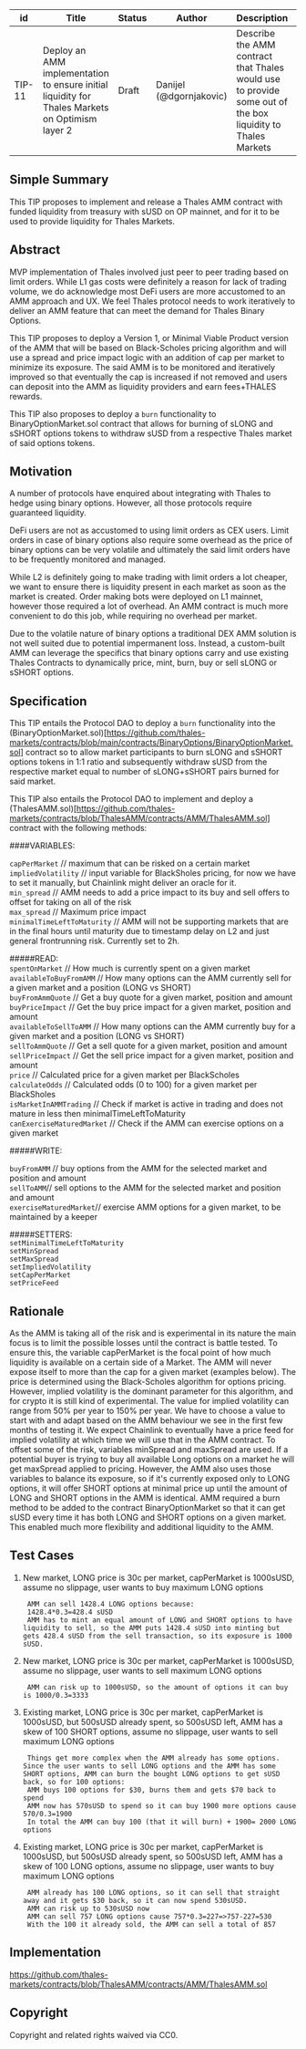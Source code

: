 | id | Title | Status | Author | Description | Discussions to | Created |
| ----------- | ----------- | ----------- | ----------- | ----------- | ----------- | ----------- |
| TIP-11 | Deploy an AMM implementation to ensure initial liquidity for Thales Markets on Optimism layer 2 | Draft | Danijel (@dgornjakovic) | Describe the AMM contract that Thales would use to provide some out of the box liquidity to Thales Markets | https://discord.gg/8bzFdpGTrp | 2021-12-10
 
## Simple Summary
 
This TIP proposes to implement and release a Thales AMM contract with funded liquidity from treasury with sUSD on OP mainnet, and for it to be used to provide liquidity for Thales Markets.
 
## Abstract
 
MVP implementation of Thales involved just peer to peer trading based on limit orders. While L1 gas costs were definitely a reason for lack of trading volume, we do acknowledge most DeFi users are more accustomed to an AMM approach and UX. We feel Thales protocol needs to work iteratively to deliver an AMM feature that can meet the demand for Thales Binary Options.  

This TIP proposes to deploy a Version 1, or Minimal Viable Product version of the AMM that will be based on Black-Scholes pricing algorithm and will use a spread and price impact logic with an addition of cap per market to minimize its exposure. The said AMM is to be monitored and iteratively improved so that eventually the cap is increased if not removed and users can deposit into the AMM as liquidity providers and earn fees+THALES rewards.

This TIP also proposes to deploy a `burn` functionality to BinaryOptionMarket.sol contract that allows for burning of sLONG and sSHORT options tokens to withdraw sUSD from a respective Thales market of said options tokens.
 
## Motivation
 
A number of protocols have enquired about integrating with Thales to hedge using binary options. However, all those protocols require guaranteed liquidity.  

DeFi users are not as accustomed to using limit orders as CEX users. Limit orders in case of binary options also require some overhead as the price of binary options can be very volatile and ultimately the said limit orders have to be frequently monitored and managed.  

While L2 is definitely going to make trading with limit orders a lot cheaper, we want to ensure there is liquidity present in each market as soon as the market is created. Order making bots were deployed on L1 mainnet, however those required a lot of overhead. An AMM contract is much more convenient to do this job, while requiring no overhead per market.
  
Due to the volatile nature of binary options a traditional DEX AMM solution is not well suited due to potential impermanent loss. Instead, a custom-built AMM can leverage the specifics that binary options carry and use existing Thales Contracts to dynamically price, mint, burn, buy or sell sLONG or sSHORT options.
 
## Specification

This TIP entails the Protocol DAO to deploy a `burn` functionality into the (BinaryOptionMarket.sol)[https://github.com/thales-markets/contracts/blob/main/contracts/BinaryOptions/BinaryOptionMarket.sol] contract so to allow market participants to burn sLONG and sSHORT options tokens in 1:1 ratio and subsequently withdraw sUSD from the respective market equal to number of sLONG+sSHORT pairs burned for said market.
 
This TIP also entails the Protocol DAO to implement and deploy a (ThalesAMM.sol)[https://github.com/thales-markets/contracts/blob/ThalesAMM/contracts/AMM/ThalesAMM.sol] contract with the following methods:  

####VARIABLES:  

`capPerMarket` // maximum that can be risked on a certain market    
`impliedVolatility` // input variable for BlackSholes pricing, for now we have to set it manually, but Chainlink might deliver an oracle for it.       
`min_spread` // AMM needs to add a price impact to its buy and sell offers to offset for taking on all of the risk  
`max_spread` // Maximum price impact    
`minimalTimeLeftToMaturity` // AMM will not be supporting markets that are in the final hours until maturity due to timestamp delay on L2 and just general frontrunning risk. Currently set to 2h.    
 
#####READ:  
`spentOnMarket` // How much is currently spent on a given market    
`availableToBuyFromAMM` // How many options can the AMM currently sell for a given market and a position (LONG vs SHORT)    
`buyFromAmmQuote` // Get a buy quote for a given market, position and amount  
`buyPriceImpact` // Get the buy price impact for a given market, position and amount  
`availableToSellToAMM` // How many options can the AMM currently buy for a given market and a position (LONG vs SHORT)    
`sellToAmmQuote` //  Get a sell quote for a given market, position and amount  
`sellPriceImpact` // Get the sell price impact for a given market, position and amount  
`price` // Calculated price for a given market per BlackScholes  
`calculateOdds` // Calculated odds (0 to 100) for a given market per BlackSholes  
`isMarketInAMMTrading` // Check if market is active in trading and does not mature in less then minimalTimeLeftToMaturity     
`canExerciseMaturedMarket` // Check if the AMM can exercise options on a given market  
  
#####WRITE:
 
`buyFromAMM` // buy options from the AMM for the selected market and position and amount    
`sellToAMM`// sell options to the AMM for the selected market and position and amount  
`exerciseMaturedMarket`// exercise AMM options for a given market, to be maintained by a keeper  
 
#####SETTERS:  
`setMinimalTimeLeftToMaturity`    
`setMinSpread`  
`setMaxSpread`  
`setImpliedVolatility`    
`setCapPerMarket`   
`setPriceFeed`  

## Rationale
 
As the AMM is taking all of the risk and is experimental in its nature the main focus is to limit the possible losses until the contract is battle tested. To ensure this, the variable capPerMarket is the focal point of how much liquidity is available on a certain side of a Market. The AMM will never expose itself to more than the cap for a given market (examples below).
The price is determined using the Black-Scholes algorithm for options pricing. However, implied volatility is the dominant parameter for this algorithm, and for crypto it is still kind of experimental. The value for implied volatility can range from 50% per year to 150% per year. We have to choose a value to start with and adapt based on the AMM behaviour we see in the first few months of testing it. We expect Chainlink to eventually have a price feed for implied volatility at which time we will use that in the AMM contract.
To offset some of the risk, variables minSpread and maxSpread are used. If a potential buyer is trying to buy all available Long options on a market he will get maxSpread applied to pricing. However, the AMM also uses those variables to balance its exposure, so if it's currently exposed only to LONG options, it will offer SHORT options at minimal price up until the amount of LONG and SHORT options in the AMM is identical.
AMM required a burn method to be added to the contract BinaryOptionMarket so that it can get sUSD every time it has both LONG and SHORT options on a given market. This enabled much more flexibility and additional liquidity to the AMM.

 
## Test Cases
 
1. New market, LONG price is 30c per market, capPerMarket is 1000sUSD, assume no slippage, user wants to buy maximum LONG options  
  
        AMM can sell 1428.4 LONG options because:
        1428.4*0.3=428.4 sUSD
        AMM has to mint an equal amount of LONG and SHORT options to have liquidity to sell, so the AMM puts 1428.4 sUSD into minting but gets 428.4 sUSD from the sell transaction, so its exposure is 1000 sUSD.

2. New market, LONG price is 30c per market, capPerMarket is 1000sUSD, assume no slippage, user wants to sell maximum LONG options
  
        AMM can risk up to 1000sUSD, so the amount of options it can buy is 1000/0.3=3333

3. Existing market, LONG price is 30c per market, capPerMarket is 1000sUSD, but 500sUSD already spent, so 500sUSD left, AMM has a skew of 100 SHORT options, assume no slippage, user wants to sell maximum LONG options  

        Things get more complex when the AMM already has some options. Since the user wants to sell LONG options and the AMM has some SHORT options, AMM can burn the bought LONG options to get sUSD back, so for 100 options:
        AMM buys 100 options for $30, burns them and gets $70 back to spend
        AMM now has 570sUSD to spend so it can buy 1900 more options cause 570/0.3=1900
        In total the AMM can buy 100 (that it will burn) + 1900= 2000 LONG options
 
4. Existing market, LONG price is 30c per market, capPerMarket is 1000sUSD, but 500sUSD already spent, so 500sUSD left, AMM has a skew of 100 LONG options, assume no slippage, user wants to buy maximum LONG options  

        AMM already has 100 LONG options, so it can sell that straight away and it gets $30 back, so it can now spend 530sUSD.
        AMM can risk up to 530sUSD now
        AMM can sell 757 LONG options cause 757*0.3=227=>757-227=530
        With the 100 it already sold, the AMM can sell a total of 857

 
## Implementation
 
https://github.com/thales-markets/contracts/blob/ThalesAMM/contracts/AMM/ThalesAMM.sol
 
## Copyright
 
Copyright and related rights waived via CC0.
